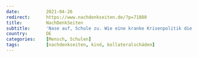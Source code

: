 ```yaml
---
date:          2021-04-26
redirect:      https://www.nachdenkseiten.de/?p=71880
title:         NachDenkSeiten
subtitle:      'Nase auf, Schule zu. Wie eine kranke Krisenpolitik die Zukunft unserer Kinder kaputt macht.'
country:       DE
categories:    [Mensch, Schulen]
tags:          [nachdenkseiten, kind, kollateralschäden]
---
```

